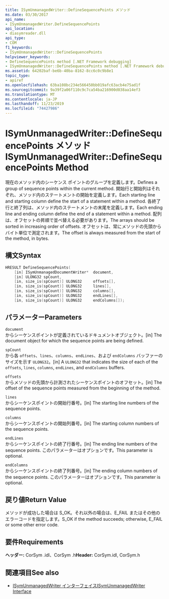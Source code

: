 ```yaml
---
title: ISymUnmanagedWriter::DefineSequencePoints メソッド
ms.date: 03/30/2017
api_name:
- ISymUnmanagedWriter.DefineSequencePoints
api_location:
- diasymreader.dll
api_type:
- COM
f1_keywords:
- ISymUnmanagedWriter::DefineSequencePoints
helpviewer_keywords:
- DefineSequencePoints method [.NET Framework debugging]
- ISymUnmanagedWriter::DefineSequencePoints method [.NET Framework debugging]
ms.assetid: 64202baf-be6b-40ba-8162-8cc6c0c9b8e1
topic_type:
- apiref
ms.openlocfilehash: 63ba108bc234e566450bb019afc63acb4e75ad1f
ms.sourcegitcommit: 9a39f2a06f110c9c7ca54ba216900d038aa14ef3
ms.translationtype: MT
ms.contentlocale: ja-JP
ms.lasthandoff: 11/23/2019
ms.locfileid: "74427986"
---
```

# <a name="isymunmanagedwriterdefinesequencepoints-method"></a><span data-ttu-id="f8ed9-102">ISymUnmanagedWriter::DefineSequencePoints メソッド</span><span class="sxs-lookup"><span data-stu-id="f8ed9-102">ISymUnmanagedWriter::DefineSequencePoints Method</span></span>
<span data-ttu-id="f8ed9-103">現在のメソッド内のシーケンス ポイントのグループを定義します。</span><span class="sxs-lookup"><span data-stu-id="f8ed9-103">Defines a group of sequence points within the current method.</span></span> <span data-ttu-id="f8ed9-104">開始行と開始列はそれぞれ、メソッド内のステートメントの開始を定義します。</span><span class="sxs-lookup"><span data-stu-id="f8ed9-104">Each starting line and starting column define the start of a statement within a method.</span></span> <span data-ttu-id="f8ed9-105">各終了行と終了列は、メソッド内のステートメントの末尾を定義します。</span><span class="sxs-lookup"><span data-stu-id="f8ed9-105">Each ending line and ending column define the end of a statement within a method.</span></span> <span data-ttu-id="f8ed9-106">配列は、オフセットの昇順で並べ替える必要があります。</span><span class="sxs-lookup"><span data-stu-id="f8ed9-106">The arrays should be sorted in increasing order of offsets.</span></span> <span data-ttu-id="f8ed9-107">オフセットは、常にメソッドの先頭からバイト単位で測定されます。</span><span class="sxs-lookup"><span data-stu-id="f8ed9-107">The offset is always measured from the start of the method, in bytes.</span></span>  
  
## <a name="syntax"></a><span data-ttu-id="f8ed9-108">構文</span><span class="sxs-lookup"><span data-stu-id="f8ed9-108">Syntax</span></span>  
  
```cpp  
HRESULT DefineSequencePoints(  
    [in] ISymUnmanagedDocumentWriter*  document,  
    [in] ULONG32 spCount,  
    [in, size_is(spCount)] ULONG32     offsets[],  
    [in, size_is(spCount)] ULONG32     lines[],  
    [in, size_is(spCount)] ULONG32     columns[],  
    [in, size_is(spCount)] ULONG32     endLines[],  
    [in, size_is(spCount)] ULONG32     endColumns[]);  
```  
  
## <a name="parameters"></a><span data-ttu-id="f8ed9-109">パラメーター</span><span class="sxs-lookup"><span data-stu-id="f8ed9-109">Parameters</span></span>  
 `document`  
 <span data-ttu-id="f8ed9-110">からシーケンスポイントが定義されているドキュメントオブジェクト。</span><span class="sxs-lookup"><span data-stu-id="f8ed9-110">[in] The document object for which the sequence points are being defined.</span></span>  
  
 `spCount`  
 <span data-ttu-id="f8ed9-111">から各 `offsets`、`lines`、`columns`、`endLines`、および `endColumns` バッファーのサイズを示す `ULONG32`。</span><span class="sxs-lookup"><span data-stu-id="f8ed9-111">[in] A `ULONG32` that indicates the size of each of the `offsets`, `lines`, `columns`, `endLines`, and `endColumns` buffers.</span></span>  
  
 `offsets`  
 <span data-ttu-id="f8ed9-112">からメソッドの先頭から計測されたシーケンスポイントのオフセット。</span><span class="sxs-lookup"><span data-stu-id="f8ed9-112">[in] The offset of the sequence points measured from the beginning of the method.</span></span>  
  
 `lines`  
 <span data-ttu-id="f8ed9-113">からシーケンスポイントの開始行番号。</span><span class="sxs-lookup"><span data-stu-id="f8ed9-113">[in] The starting line numbers of the sequence points.</span></span>  
  
 `columns`  
 <span data-ttu-id="f8ed9-114">からシーケンスポイントの開始列番号。</span><span class="sxs-lookup"><span data-stu-id="f8ed9-114">[in] The starting column numbers of the sequence points.</span></span>  
  
 `endLines`  
 <span data-ttu-id="f8ed9-115">からシーケンスポイントの終了行番号。</span><span class="sxs-lookup"><span data-stu-id="f8ed9-115">[in] The ending line numbers of the sequence points.</span></span> <span data-ttu-id="f8ed9-116">このパラメーターはオプションです。</span><span class="sxs-lookup"><span data-stu-id="f8ed9-116">This parameter is optional.</span></span>  
  
 `endColumns`  
 <span data-ttu-id="f8ed9-117">からシーケンスポイントの終了列番号。</span><span class="sxs-lookup"><span data-stu-id="f8ed9-117">[in] The ending column numbers of the sequence points.</span></span> <span data-ttu-id="f8ed9-118">このパラメーターはオプションです。</span><span class="sxs-lookup"><span data-stu-id="f8ed9-118">This parameter is optional.</span></span>  
  
## <a name="return-value"></a><span data-ttu-id="f8ed9-119">戻り値</span><span class="sxs-lookup"><span data-stu-id="f8ed9-119">Return Value</span></span>  
 <span data-ttu-id="f8ed9-120">メソッドが成功した場合は S_OK。それ以外の場合は、E_FAIL またはその他のエラーコードを指定します。</span><span class="sxs-lookup"><span data-stu-id="f8ed9-120">S_OK if the method succeeds; otherwise, E_FAIL or some other error code.</span></span>  
  
## <a name="requirements"></a><span data-ttu-id="f8ed9-121">要件</span><span class="sxs-lookup"><span data-stu-id="f8ed9-121">Requirements</span></span>  
 <span data-ttu-id="f8ed9-122">**ヘッダー:** CorSym .idl、CorSym .h</span><span class="sxs-lookup"><span data-stu-id="f8ed9-122">**Header:** CorSym.idl, CorSym.h</span></span>  
  
## <a name="see-also"></a><span data-ttu-id="f8ed9-123">関連項目</span><span class="sxs-lookup"><span data-stu-id="f8ed9-123">See also</span></span>

- [<span data-ttu-id="f8ed9-124">ISymUnmanagedWriter インターフェイス</span><span class="sxs-lookup"><span data-stu-id="f8ed9-124">ISymUnmanagedWriter Interface</span></span>](../../../../docs/framework/unmanaged-api/diagnostics/isymunmanagedwriter-interface.md)
